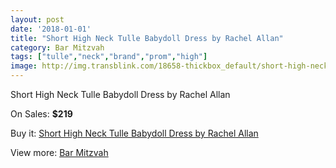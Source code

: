 ```yaml
---
layout: post
date: '2018-01-01'
title: "Short High Neck Tulle Babydoll Dress by Rachel Allan"
category: Bar Mitzvah
tags: ["tulle","neck","brand","prom","high"]
image: http://img.transblink.com/18658-thickbox_default/short-high-neck-tulle-babydoll-dress-by-rachel-allan.jpg
---
```

Short High Neck Tulle Babydoll Dress by Rachel Allan

On Sales: **$219**
<a href="https://www.transblink.com/en/bar-mitzvah/5829-short-high-neck-tulle-babydoll-dress-by-rachel-allan.html"><amp-img layout="responsive" width="600" height="600" src="//img.transblink.com/18658-thickbox_default/short-high-neck-tulle-babydoll-dress-by-rachel-allan.jpg" alt="Short High Neck Tulle Babydoll Dress by Rachel Allan 0" /></a>
<a href="https://www.transblink.com/en/bar-mitzvah/5829-short-high-neck-tulle-babydoll-dress-by-rachel-allan.html"><amp-img layout="responsive" width="600" height="600" src="//img.transblink.com/18661-thickbox_default/short-high-neck-tulle-babydoll-dress-by-rachel-allan.jpg" alt="Short High Neck Tulle Babydoll Dress by Rachel Allan 1" /></a>
<a href="https://www.transblink.com/en/bar-mitzvah/5829-short-high-neck-tulle-babydoll-dress-by-rachel-allan.html"><amp-img layout="responsive" width="600" height="600" src="//img.transblink.com/18660-thickbox_default/short-high-neck-tulle-babydoll-dress-by-rachel-allan.jpg" alt="Short High Neck Tulle Babydoll Dress by Rachel Allan 2" /></a>
<a href="https://www.transblink.com/en/bar-mitzvah/5829-short-high-neck-tulle-babydoll-dress-by-rachel-allan.html"><amp-img layout="responsive" width="600" height="600" src="//img.transblink.com/18659-thickbox_default/short-high-neck-tulle-babydoll-dress-by-rachel-allan.jpg" alt="Short High Neck Tulle Babydoll Dress by Rachel Allan 3" /></a>

Buy it: [Short High Neck Tulle Babydoll Dress by Rachel Allan](https://www.transblink.com/en/bar-mitzvah/5829-short-high-neck-tulle-babydoll-dress-by-rachel-allan.html "Short High Neck Tulle Babydoll Dress by Rachel Allan")

View more: [Bar Mitzvah](https://www.transblink.com/en/2-bar-mitzvah "Bar Mitzvah")